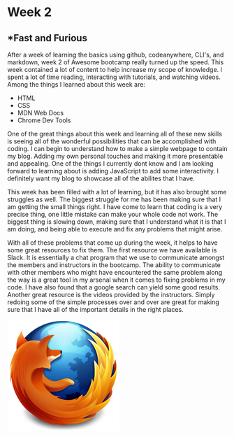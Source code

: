 # **Week 2**

## *Fast and Furious

After a week of learning the basics using github, codeanywhere, CLI's, and markdown, week 2 of Awesome bootcamp really turned up the speed. This week contained a lot of content to help increase my scope of knowledge. I spent a lot of time reading, interacting with tutorials, and watching videos. Among the things I learned about this week are:
- HTML
- CSS
- MDN Web Docs
- Chrome Dev Tools

One of the great things about this week and learning all of these new skills is seeing all of the wonderful possibilities that can be accomplished with coding. I can begin to understand how to make a simple webpage to contain my blog. Adding my own personal touches and making it more presentable and appealing. One of the things I currently dont know and I am looking forward to learning about is adding JavaScript to add some interactivity. I definitely want my blog to showcase all of the abilites that I have.

This week has been filled with a lot of learning, but it has also brought some struggles as well. The biggest struggle for me has been making sure that I am getting the small things right. I have come to learn that coding is a very precise thing, one little mistake can make your whole code not work. The biggest thing is slowing down, making sure that I understand what it is that I am doing, and being able to execute and fix any problems that might arise.

With all of these problems that come up during the week, it helps to have some great resources to fix them. The first resource we have available is Slack. It is essentially a chat program that we use to communicate amongst the members and instructors in the bootcamp. The ability to communicate with other members who might have encountered the same problem along the way is a great tool in my arsenal when it comes to fixing problems in my code. I have also found that a google search can yield some good results. Another great resource is the videos provided by the instructors. Simply redoing some of the simple processes over and over are great for making sure that I have all of the important details in the right places.

![Mozilla](img/mozilla.png)